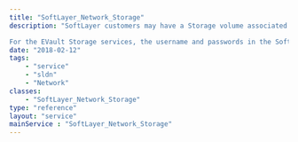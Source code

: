 ```yaml
---
title: "SoftLayer_Network_Storage"
description: "SoftLayer customers may have a Storage volume associated with their account. Storage types include NAS, Lockbox, iSCSI, EVault backup, and Hub cloud storage. Information such as the account the Storage volume is associated to, username and password to access the Storage volume, related server (EVault only) and the capacity used are some of the details that may be retrieved using this service. Information regarding the Storage's resource that is useful in reconfiguring and mounting a StorageLayer volume may also be retrieved from this service. 

For the EVault Storage services, the username and passwords in the SoftLayer_Network_Storage services are used to register the EVault server agent with the vault. Please see the [SoftLayer_Account_Password](reference/datatypes/SoftLayer_Account_Password) service to edit the passwords and notes for the EVault Webcc tool. "
date: "2018-02-12"
tags:
    - "service"
    - "sldn"
    - "Network"
classes:
    - "SoftLayer_Network_Storage"
type: "reference"
layout: "service"
mainService : "SoftLayer_Network_Storage"
---
```


